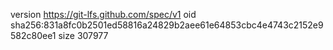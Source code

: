 version https://git-lfs.github.com/spec/v1
oid sha256:831a8fc0b2501ed58816a24829b2aee61e64853cbc4e4743c2152e9582c80ee1
size 307977

